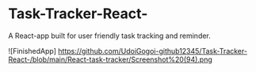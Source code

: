 # Task-Tracker-React-
A React-app built for user friendly task tracking and reminder.


![FinishedApp] https://github.com/UdoiGogoi-github12345/Task-Tracker-React-/blob/main/React-task-tracker/Screenshot%20(94).png

